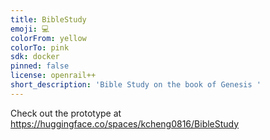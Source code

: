 ```yaml
---
title: BibleStudy
emoji: 💻
colorFrom: yellow
colorTo: pink
sdk: docker
pinned: false
license: openrail++
short_description: 'Bible Study on the book of Genesis '
---
```


Check out the prototype at https://huggingface.co/spaces/kcheng0816/BibleStudy
